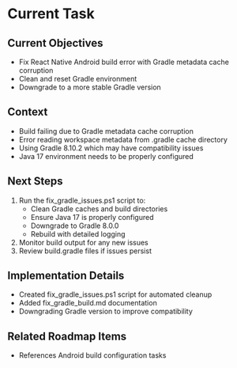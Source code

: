 # Current Task

## Current Objectives
- Fix React Native Android build error with Gradle metadata cache corruption
- Clean and reset Gradle environment
- Downgrade to a more stable Gradle version

## Context
- Build failing due to Gradle metadata cache corruption
- Error reading workspace metadata from .gradle cache directory
- Using Gradle 8.10.2 which may have compatibility issues
- Java 17 environment needs to be properly configured

## Next Steps
1. Run the fix_gradle_issues.ps1 script to:
   - Clean Gradle caches and build directories
   - Ensure Java 17 is properly configured
   - Downgrade to Gradle 8.0.0
   - Rebuild with detailed logging
2. Monitor build output for any new issues
3. Review build.gradle files if issues persist

## Implementation Details
- Created fix_gradle_issues.ps1 script for automated cleanup
- Added fix_gradle_build.md documentation
- Downgrading Gradle version to improve compatibility

## Related Roadmap Items
- References Android build configuration tasks
